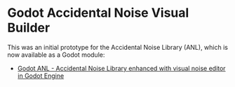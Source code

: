 # Godot Accidental Noise Visual Builder

This was an initial prototype for the Accidental Noise Library (ANL), which is
now available as a Godot module:
- [Godot ANL - Accidental Noise Library enhanced with visual noise editor in Godot Engine](https://github.com/Xrayez/godot-anl)
